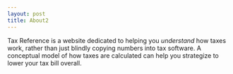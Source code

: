 ```yaml
---
layout: post
title: About2
---
```


Tax Reference is a website dedicated to helping you _understand_ how taxes work, rather than just blindly copying numbers into tax software. A conceptual model of how taxes are calculated can help you strategize to lower your tax bill overall. 